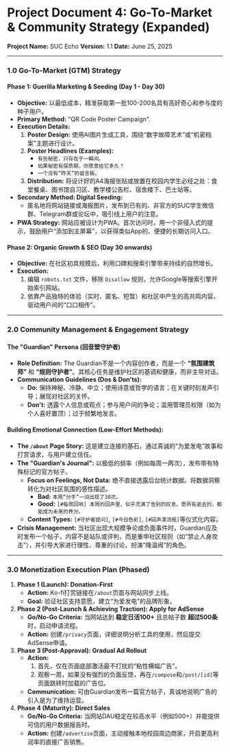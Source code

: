 # Project Document 4: Go-To-Market & Community Strategy (Expanded)

**Project Name:** SUC Echo
**Version:** 1.1
**Date:** June 25, 2025

---

### 1.0 Go-To-Market (GTM) Strategy

#### **Phase 1: Guerilla Marketing & Seeding (Day 1 - Day 30)**
-   **Objective:** 以最低成本，精准获取第一批100-200名具有高好奇心和参与度的种子用户。
-   **Primary Method:** "QR Code Poster Campaign".
-   **Execution Details:**
    1.  **Poster Design:** 使用AI图片生成工具，围绕“数字故障艺术”或“机密档案”主题进行设计。
    2.  **Poster Headlines (Examples):**
        -   `有些秘密，只存在于一瞬间。`
        -   `如果秘密有保质期，你愿意给它多久？`
        -   `一个没有“昨天”的留言板。`
    3.  **Distribution:** 将设计好的A4海报张贴或放置在校园内学生必经之处：食堂餐桌、图书馆自习区、教学楼公告栏、宿舍楼下、巴士站等。
-   **Secondary Method: Digital Seeding:**
    -   匿名地将网站链接或海报图片，发布到已有的、非官方的SUC学生微信群、Telegram群或论坛中，吸引线上用户的注意。
-   **PWA Strategy:** 网站应被设计为PWA。首次访问时，用一个非侵入式的提示，鼓励用户“添加到主屏幕”，以获得类似App的、便捷的长期访问入口。

#### **Phase 2: Organic Growth & SEO (Day 30 onwards)**
-   **Objective:** 在社区初具规模后，利用口碑和搜索引擎带来持续的自然增长。
-   **Execution:**
    1.  编辑 `robots.txt` 文件，移除 `Disallow` 规则，允许Google等搜索引擎开始索引网站。
    2.  依靠产品独特的体验（实时、匿名、短暂）和社区中产生的高共鸣内容，驱动用户间的“口口相传”。

---

### 2.0 Community Management & Engagement Strategy

#### **The "Guardian" Persona (回音壁守护者)**
-   **Role Definition:** The Guardian不是一个内容创作者，而是一个 **“氛围建筑师”** 和 **“规则守护者”**。其核心任务是维护社区的基调和健康，而非主导对话。
-   **Communication Guidelines (Dos & Don'ts):**
    -   **Do:** 保持神秘、冷静、中立；使用诗意或哲学的语言；在关键时刻发声引导；展现对社区的关怀。
    -   **Don't:** 透露个人信息或观点；参与用户间的争论；滥用管理员权限（如为个人喜好置顶）；过于频繁地发言。

#### **Building Emotional Connection (Low-Effort Methods):**
-   **The `/about` Page Story:** 这是建立连接的基石，通过真诚的“为爱发电”故事和打赏请求，与用户建立信任。
-   **The "Guardian's Journal":** 以极低的频率（例如每周一两次），发布带有特殊标记的官方帖子。
    -   **Focus on Feelings, Not Data:** 绝不直接透露后台统计数据。将数据洞察转化为对社区氛围的感性描述。
        -   **Bad:** `本周“分手”一词出现了30次。`
        -   **Good:** `[#每周回响] 本周的回声里，似乎充满了告别的叹息。愿所有逝去的，都能成为未来的养分。`
    -   **Content Types:** `[#守护者提问]`, `[#今日色彩]`, `[#回声漂流瓶]`等仪式化内容。
-   **Crisis Management:** 当社区出现大规模争论或负面事件时，Guardian应及时发布一个帖子，内容不是站队或评判，而是重申社区规则（如“禁止人身攻击”），并引导大家进行理性、尊重的讨论，扮演“降温阀”的角色。

---

### 3.0 Monetization Execution Plan (Phased)

1.  **Phase 1 (Launch): Donation-First**
    -   **Action:** Ko-fi打赏链接在`/about`页面与网站同步上线。
    -   **Goal:** 验证社区支持意愿，建立“为爱发电”的品牌形象。
2.  **Phase 2 (Post-Launch & Achieving Traction): Apply for AdSense**
    -   **Go/No-Go Criteria:** 当网站达到 **稳定日活100+** 且总帖子数 **超过500条** 时，启动申请流程。
    -   **Action:** 创建`/privacy`页面，详细说明分析工具的使用，然后提交AdSense申请。
3.  **Phase 3 (Post-Approval): Gradual Ad Rollout**
    -   **Action:**
        1.  首先，仅在页面底部激活最不打扰的“粘性横幅广告”。
        2.  观察一周，如果没有强烈的负面反馈，再在`/compose`和`/post/[id]`等页面跳转时加载的广告位。
    -   **Communication:** 可由Guardian发布一篇官方帖子，真诚地说明广告的引入是为了维持运营。
4.  **Phase 4 (Maturity): Direct Sales**
    -   **Go/No-Go Criteria:** 当网站DAU稳定在较高水平（例如500+）并能提供可信的用户数据报告时。
    -   **Action:** 创建`/advertise`页面，主动接触本地校园周边商家，开启更高利润率的直接广告销售。